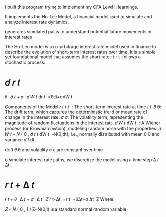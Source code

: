 I built this program trying to implement my CFA Level II learnings.

It implements the Ho-Lee Model, a financial model used to simulate and analyze interest rate dynamics. 

generates simulated paths to understand potential future movements in interest rates

The Ho-Lee model is a no-arbitrage interest rate model used in finance to describe the evolution of short-term interest rates over time. It is a simple yet foundational model that assumes the short rate 
𝑟
𝑡
r 
t
​
  follows a stochastic process:

𝑑
𝑟
𝑡
=
𝜃
 
𝑑
𝑡
+
𝜎
 
𝑑
𝑊
𝑡
dr 
t
​
 =θdt+σdW 
t
​
 
Components of the Model
𝑟
𝑡
r 
t
​
 : The short-term interest rate at time 
𝑡
t.
𝜃
θ: The drift term, which captures the deterministic trend or mean rate of change in the interest rate.
𝜎
σ: The volatility term, representing the magnitude of random fluctuations in the interest rate.
𝑑
𝑊
𝑡
dW 
t
​
 : A Wiener process (or Brownian motion), modeling random noise with the properties:
𝑑
𝑊
𝑡
∼
𝑁
(
0
,
𝑑
𝑡
)
dW 
t
​
 ∼N(0,dt), i.e., normally distributed with mean 
0
0 and variance 
𝑑
𝑡
dt.

drift 
𝜃
θ and volatility 
𝜎
σ are constant over time

o simulate interest rate paths, we discretize the model using a time step 
Δ
𝑡
Δt:

𝑟
𝑡
+
Δ
𝑡
=
𝑟
𝑡
+
𝜃
 
Δ
𝑡
+
𝜎
 
Δ
𝑡
 
𝑍
r 
t+Δt
​
 =r 
t
​
 +θΔt+σ 
Δt
​
 Z
Where:

𝑍
∼
𝑁
(
0
,
1
)
Z∼N(0,1) is a standard normal random variable

